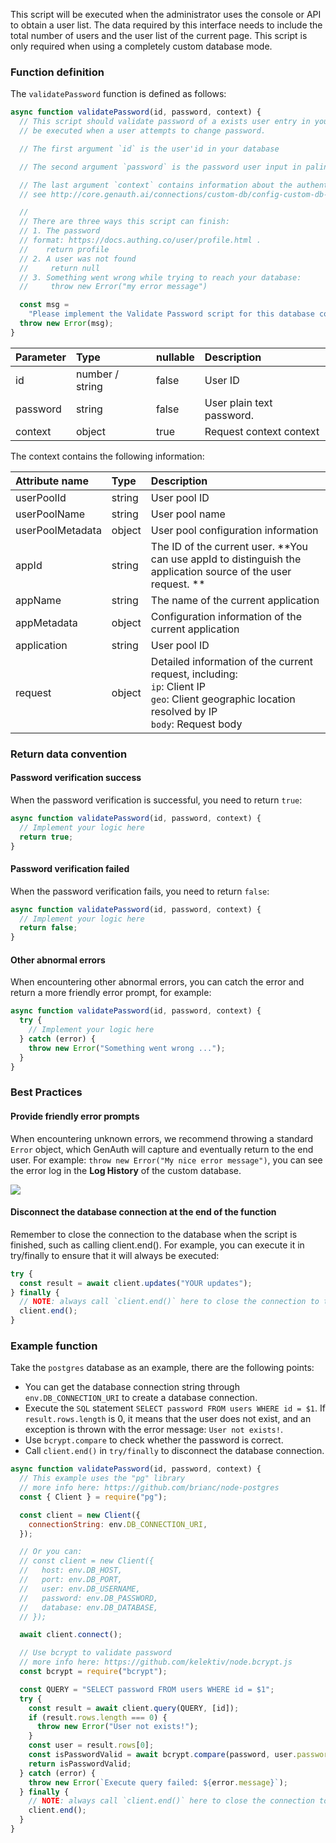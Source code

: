 This script will be executed when the administrator uses the console or API to obtain a user list. The data required by this interface needs to include the total number of users and the user list of the current page. This script is only required when using a completely custom database mode.

### Function definition

The `validatePassword` function is defined as follows:

```javascript
async function validatePassword(id, password, context) {
  // This script should validate password of a exists user entry in your database. It will
  // be executed when a user attempts to change password.

  // The first argument `id` is the user'id in your database

  // The second argument `password` is the password user input in palin text format.

  // The last argument `context` contains information about the authentication context.
  // see http://core.genauth.ai/connections/custom-db/config-custom-db-connection.html for more information.

  //
  // There are three ways this script can finish:
  // 1. The password
  // format: https://docs.authing.co/user/profile.html .
  //    return profile
  // 2. A user was not found
  //     return null
  // 3. Something went wrong while trying to reach your database:
  //     throw new Error("my error message")

  const msg =
    "Please implement the Validate Password script for this database connection";
  throw new Error(msg);
}
```

| Parameter | Type            | nullable | Description               |
| :-------- | :-------------- | :------- | :------------------------ |
| id        | number / string | false    | User ID                   |
| password  | string          | false    | User plain text password. |
| context   | object          | true     | Request context context   |

The context contains the following information:

| Attribute name   | Type   | Description                                                                                                                                                  |
| :--------------- | :----- | :----------------------------------------------------------------------------------------------------------------------------------------------------------- |
| userPoolId       | string | User pool ID                                                                                                                                                 |
| userPoolName     | string | User pool name                                                                                                                                               |
| userPoolMetadata | object | User pool configuration information                                                                                                                          |
| appId            | string | The ID of the current user. **You can use appId to distinguish the application source of the user request. **                                                |
| appName          | string | The name of the current application                                                                                                                          |
| appMetadata      | object | Configuration information of the current application                                                                                                         |
| application      | string | User pool ID                                                                                                                                                 |
| request          | object | Detailed information of the current request, including: <br> `ip`: Client IP <br> `geo`: Client geographic location resolved by IP <br> `body`: Request body |

### Return data convention

#### Password verification success

When the password verification is successful, you need to return `true`:

```javascript
async function validatePassword(id, password, context) {
  // Implement your logic here
  return true;
}
```

#### Password verification failed

When the password verification fails, you need to return `false`:

```javascript
async function validatePassword(id, password, context) {
  // Implement your logic here
  return false;
}
```

#### Other abnormal errors

When encountering other abnormal errors, you can catch the error and return a more friendly error prompt, for example:

```javascript
async function validatePassword(id, password, context) {
  try {
    // Implement your logic here
  } catch (error) {
    throw new Error("Something went wrong ...");
  }
}
```

### Best Practices

#### Provide friendly error prompts

When encountering unknown errors, we recommend throwing a standard `Error` object, which GenAuth will capture and eventually return to the end user. For example: `throw new Error("My nice error message")`, you can see the error log in the **Log History** of the custom database.

![](https://cdn.genauth.ai/img/20210111163154.png)

#### Disconnect the database connection at the end of the function

Remember to close the connection to the database when the script is finished, such as calling client.end(). For example, you can execute it in try/finally to ensure that it will always be executed:

```javascript
try {
  const result = await client.updates("YOUR updates");
} finally {
  // NOTE: always call `client.end()` here to close the connection to the database
  client.end();
}
```

### Example function

Take the `postgres` database as an example, there are the following points:

- You can get the database connection string through `env.DB_CONNECTION_URI` to create a database connection.
- Execute the `SQL` statement `SELECT password FROM users WHERE id = $1`. If `result.rows.length` is 0, it means that the user does not exist, and an exception is thrown with the error message: `User not exists!`.
- Use `bcrypt.compare` to check whether the password is correct.
- Call `client.end()` in `try/finally` to disconnect the database connection.

```javascript
async function validatePassword(id, password, context) {
  // This example uses the "pg" library
  // more info here: https://github.com/brianc/node-postgres
  const { Client } = require("pg");

  const client = new Client({
    connectionString: env.DB_CONNECTION_URI,
  });

  // Or you can:
  // const client = new Client({
  //   host: env.DB_HOST,
  //   port: env.DB_PORT,
  //   user: env.DB_USERNAME,
  //   password: env.DB_PASSWORD,
  //   database: env.DB_DATABASE,
  // });

  await client.connect();

  // Use bcrypt to validate password
  // more info here: https://github.com/kelektiv/node.bcrypt.js
  const bcrypt = require("bcrypt");

  const QUERY = "SELECT password FROM users WHERE id = $1";
  try {
    const result = await client.query(QUERY, [id]);
    if (result.rows.length === 0) {
      throw new Error("User not exists!");
    }
    const user = result.rows[0];
    const isPasswordValid = await bcrypt.compare(password, user.password);
    return isPasswordValid;
  } catch (error) {
    throw new Error(`Execute query failed: ${error.message}`);
  } finally {
    // NOTE: always call `client.end()` here to close the connection to the database
    client.end();
  }
}
```
